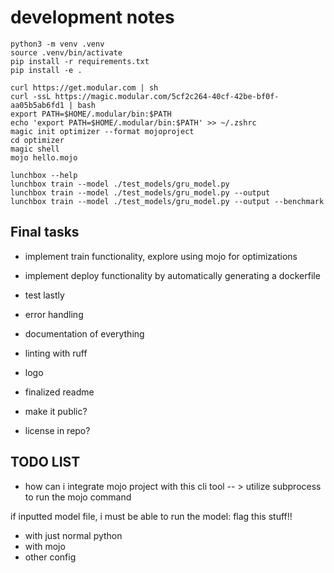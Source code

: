 # development notes

```text
python3 -m venv .venv
source .venv/bin/activate
pip install -r requirements.txt
pip install -e .
```

```text
curl https://get.modular.com | sh
curl -ssL https://magic.modular.com/5cf2c264-40cf-42be-bf0f-aa05b5ab6fd1 | bash
export PATH=$HOME/.modular/bin:$PATH
echo 'export PATH=$HOME/.modular/bin:$PATH' >> ~/.zshrc
magic init optimizer --format mojoproject
cd optimizer
magic shell
mojo hello.mojo
```

```text
lunchbox --help
lunchbox train --model ./test_models/gru_model.py
lunchbox train --model ./test_models/gru_model.py --output
lunchbox train --model ./test_models/gru_model.py --output --benchmark
```

## Final tasks

- implement train functionality, explore using mojo for optimizations
- implement deploy functionality by automatically generating a dockerfile
- test lastly

- error handling
- documentation of everything
- linting with ruff
- logo
- finalized readme
- make it public?
- license in repo?

## TODO LIST

- how can i integrate mojo project with this cli tool -- > utilize subprocess to run the mojo command

if inputted model file, i must be able to run the model: flag this stuff!!

- with just normal python
- with mojo
- other config
